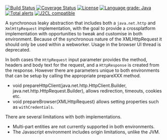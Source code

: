 [![Build Status](https://travis-ci.com/mP1/walkingkooka-net-http-client.svg?branch=master)](https://travis-ci.com/mP1/walkingkooka-net-http-client.svg?branch=master)
[![Coverage Status](https://coveralls.io/repos/github/mP1/walkingkooka-net-http-client/badge.svg?branch=master)](https://coveralls.io/github/mP1/walkingkooka-net-http-client?branch=master)
[![License](https://img.shields.io/badge/License-Apache%202.0-blue.svg)](https://opensource.org/licenses/Apache-2.0)
[![Language grade: Java](https://img.shields.io/lgtm/grade/java/g/mP1/walkingkooka-net-http-client.svg?logo=lgtm&logoWidth=18)](https://lgtm.com/projects/g/mP1/walkingkooka-net-http-client/context:java)
[![Total alerts](https://img.shields.io/lgtm/alerts/g/mP1/walkingkooka-net-http-client.svg?logo=lgtm&logoWidth=18)](https://lgtm.com/projects/g/mP1/walkingkooka-net-http-client/alerts/)
[![J2CL compatible](https://img.shields.io/badge/J2CL-compatible-brightgreen.svg)](https://github.com/mP1/j2cl-central)



A synchronous leaky abstraction that includes both a `java.net.http` and `XmlHttpRequest` implementation, with the goal
to provide a crossplatform implementation with opportunities to tweak and customise in both environment. Because of the
synchronous nature of the XMLHttpRequest it should only be used within a webworker. Usage in the browser UI thread is
deprecated.


In both cases the `HttpRequest` input parameter provides the method, headers and body text for the request, and a `HttpResponse`
is created from the response. However there are parameters unique to both environments that can be setup by calling the
appropriate prepareXXX method.

- void prepareHttpClient(java.net.http.HttpClient.Builder, java.net.http.HttpRequest.Builder), allows redirection, timeouts, cookies etc. 
- void prepareBrowser(XMLHttpRequest) allows setting properties such as `withCredentials`.

There are several limitations with both implementations.

- Multi-part entities are not currently supported in both environments.
- The Javascript environment includes origin limitations, unlike the JVM. 



